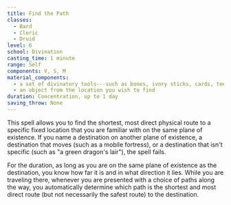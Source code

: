 ```yaml
---
title: Find the Path
classes:
  - Bard
  - Cleric
  - Druid
level: 6
school: Divination
casting_time: 1 minute
range: Self
components: V, S, M
material_components:
  - a set of divinatory tools---such as bones, ivory sticks, cards, teeth, or carved runes---worth 100 gp
  - an object from the location you wish to find
duration: Concentration, up to 1 day
saving_throw: None
---
```


This spell allows you to find the shortest, most direct physical route to a specific fixed location that you are familiar with on the same plane of existence. If you name a destination on another plane of existence, a destination that moves (such as a mobile fortress), or a destination that isn't specific (such as "a green dragon's lair"), the spell fails.

For the duration, as long as you are on the same plane of existence as the destination, you know how far it is and in what direction it lies. While you are traveling there, whenever you are presented with a choice of paths along the way, you automatically determine which path is the shortest and most direct route (but not necessarily the safest route) to the destination.
